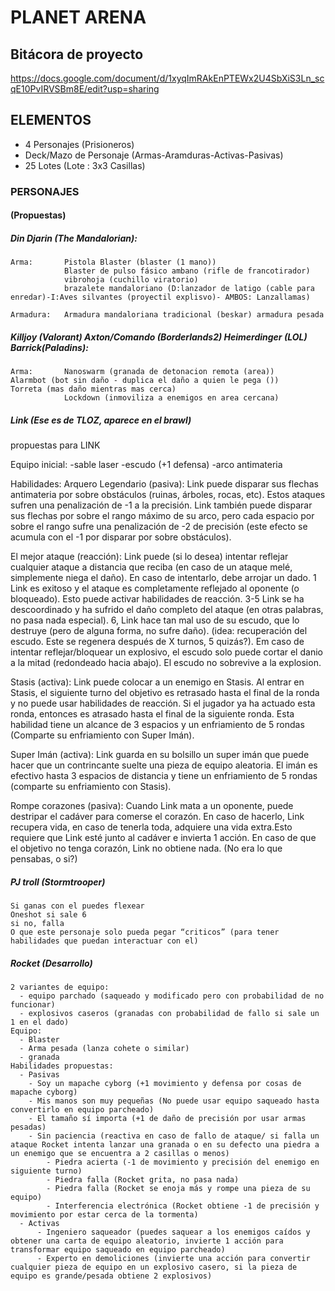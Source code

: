 # PLANET ARENA
## Bitácora de proyecto
https://docs.google.com/document/d/1xyqImRAkEnPTEWx2U4SbXiS3Ln_scqE10PvIRVSBm8E/edit?usp=sharing

## ELEMENTOS
- 4 Personajes (Prisioneros)
- Deck/Mazo de Personaje (Armas-Aramduras-Activas-Pasivas)
- 25 Lotes (Lote : 3x3 Casillas)

### PERSONAJES
#### (Propuestas)
##### Din Djarin (The Mandalorian):
    Arma: 		Pistola Blaster (blaster (1 mano))
  				Blaster de pulso fásico ambano (rifle de francotirador)
	  			vibrohoja (cuchillo viratorio)
		  		brazalete mandaloriano (D:lanzador de latigo (cable para enredar)-I:Aves silvantes (proyectil explisvo)- AMBOS: Lanzallamas)

	Armadura: 	Armadura mandaloriana tradicional (beskar) armadura pesada  
##### Killjoy (Valorant) Axton/Comando (Borderlands2) Heimerdinger (LOL) Barrick(Paladins):
    Arma:		Nanoswarm (granada de detonacion remota (area))
	Alarmbot (bot sin daño - duplica el daño a quien le pega ())
	Torreta (mas daño mientras mas cerca)
				Lockdown (inmoviliza a enemigos en area cercana)
##### Link (Ese es de TLOZ, aparece en el brawl)
  propuestas para LINK

Equipo inicial:
-sable laser
-escudo (+1 defensa) 
-arco antimateria


Habilidades:
Arquero Legendario (pasiva): Link puede disparar sus flechas antimateria por sobre obstáculos (ruinas, árboles, rocas, etc). Estos ataques sufren una penalización de -1 a la precisión. Link también puede disparar sus flechas por sobre el rango máximo de su arco, pero cada espacio por sobre el rango sufre una penalización de -2 de precisión (este efecto se acumula con el -1 por disparar por sobre obstáculos).

El mejor ataque (reacción): Link puede (si lo desea) intentar reflejar cualquier ataque a distancia que reciba (en caso de un ataque melé, simplemente niega el daño). En caso de intentarlo, debe arrojar un dado. 1 Link es exitoso y el ataque es completamente reflejado al oponente (o bloqueado). Esto puede activar habilidades de reacción. 3-5 Link se ha descoordinado y ha sufrido el daño completo del ataque (en otras palabras, no pasa nada especial). 6, Link hace tan mal uso de su escudo, que lo destruye (pero de alguna forma, no sufre daño). (idea: recuperación del escudo. Este se regenera después de X turnos, 5 quizás?). Em caso de intentar reflejar/bloquear un explosivo, el escudo solo puede cortar el danio a la mitad (redondeado hacia abajo). El escudo no sobrevive a la explosion.

Stasis (activa): Link puede colocar a un enemigo en Stasis. Al entrar en Stasis, el siguiente turno del objetivo es retrasado hasta el final de la ronda y no puede usar habilidades de reacción. Si el jugador ya ha actuado esta ronda, entonces es atrasado hasta el final de la siguiente ronda. Esta habilidad tiene un alcance de 3 espacios y un enfriamiento de 5 rondas (Comparte su enfriamiento con Super Imán).

Super Imán (activa): Link guarda en su bolsillo un super imán que puede hacer que un contrincante suelte una pieza de equipo aleatoria. El imán es efectivo hasta 3 espacios de distancia y tiene un enfriamiento de 5 rondas (comparte su enfriamiento con Stasis).

Rompe corazones (pasiva): Cuando Link mata a un oponente, puede destripar el cadáver para comerse el corazón. En caso de hacerlo, Link recupera vida, en caso de tenerla toda, adquiere una vida extra.Esto requiere que Link esté junto al cadáver e invierta 1 acción. En caso de que el objetivo no tenga corazón, Link no obtiene nada. (No era lo que pensabas, o si?)


##### PJ troll (Stormtrooper)
    Si ganas con el puedes flexear
    Oneshot si sale 6
    si no, falla
    O que este personaje solo pueda pegar “criticos” (para tener habilidades que puedan interactuar con el)
    
##### Rocket (Desarrollo)
    2 variantes de equipo:
      - equipo parchado (saqueado y modificado pero con probabilidad de no funcionar)
      - explosivos caseros (granadas con probabilidad de fallo si sale un 1 en el dado)
    Equipo:
      - Blaster
      - Arma pesada (lanza cohete o similar)
      - granada
    Habilidades propuestas:
      - Pasivas
        - Soy un mapache cyborg (+1 movimiento y defensa por cosas de mapache cyborg)
        - Mis manos son muy pequeñas (No puede usar equipo saqueado hasta convertirlo en equipo parcheado)
        - El tamaño sí importa (+1 de daño de precisión por usar armas pesadas)
        - Sin paciencia (reactiva en caso de fallo de ataque/ si falla un ataque Rocket intenta lanzar una granada o en su defecto una piedra a un enemigo que se encuentra a 2 casillas o menos)
            - Piedra acierta (-1 de movimiento y precisión del enemigo en siguiente turno)
            - Piedra falla (Rocket grita, no pasa nada)
            - Piedra falla (Rocket se enoja más y rompe una pieza de su equipo)
            - Interferencia electrónica (Rocket obtiene -1 de precisión y movimiento por estar cerca de la tormenta)
      - Activas
          - Ingeniero saqueador (puedes saquear a los enemigos caídos y obtener una carta de equipo aleatorio, invierte 1 acción para transformar equipo saqueado en equipo parcheado)
          - Experto en demoliciones (invierte una acción para convertir cualquier pieza de equipo en un explosivo casero, si la pieza de equipo es grande/pesada obtiene 2 explosivos)
